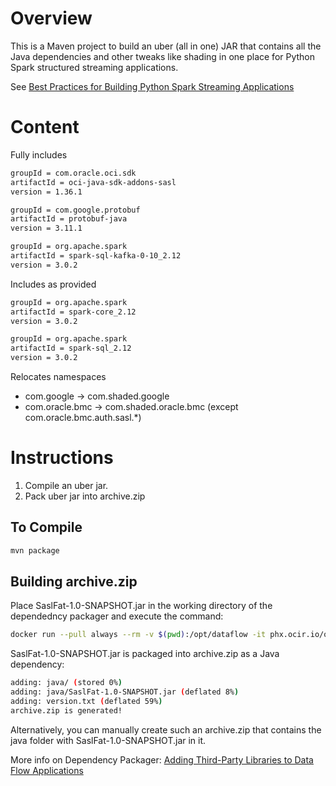 # Overview
This is a Maven project to build an uber (all in one) JAR that contains all the Java dependencies and other tweaks like shading in one place for Python Spark structured streaming applications.

See [Best Practices for Building Python Spark Streaming Applications](https://docs.cloud.oracle.com/en-us/iaas/data-flow/using/spark-streaming.htm#streaming-build-python-app-tips)
# Content
Fully includes
```sh
groupId = com.oracle.oci.sdk
artifactId = oci-java-sdk-addons-sasl
version = 1.36.1
```
```sh
groupId = com.google.protobuf
artifactId = protobuf-java
version = 3.11.1
```
```sh
groupId = org.apache.spark
artifactId = spark-sql-kafka-0-10_2.12
version = 3.0.2
```
Includes as provided
```sh
groupId = org.apache.spark
artifactId = spark-core_2.12
version = 3.0.2
```
```sh
groupId = org.apache.spark
artifactId = spark-sql_2.12
version = 3.0.2
```
Relocates namespaces
* com.google -> com.shaded.google
* com.oracle.bmc -> com.shaded.oracle.bmc (except com.oracle.bmc.auth.sasl.*)

# Instructions
1. Compile an uber jar.
2. Pack uber jar into archive.zip

## To Compile
```sh
mvn package
```

## Building archive.zip
Place SaslFat-1.0-SNAPSHOT.jar in the working directory of the dependedncy packager and execute the command:
```sh
docker run --pull always --rm -v $(pwd):/opt/dataflow -it phx.ocir.io/oracle/dataflow/dependency-packager:latest
```
SaslFat-1.0-SNAPSHOT.jar is packaged into archive.zip as a Java dependency:
```sh
adding: java/ (stored 0%)
adding: java/SaslFat-1.0-SNAPSHOT.jar (deflated 8%)
adding: version.txt (deflated 59%)
archive.zip is generated!
```
Alternatively, you can manually create such an archive.zip that contains the java folder with SaslFat-1.0-SNAPSHOT.jar in it.

More info on Dependency Packager: [Adding Third-Party Libraries to Data Flow Applications](https://docs.oracle.com/en-us/iaas/data-flow/using/third-party-libraries.htm?bundle=7861#third-party-libraries)